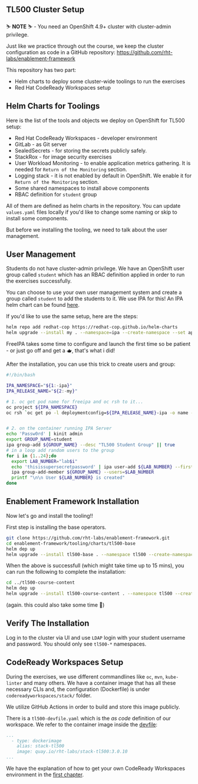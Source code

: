 ## TL500 Cluster Setup

<p class="warn">
    ⛷️ <b>NOTE</b> ⛷️ - You need an OpenShift 4.9+ cluster with cluster-admin privilege.
</p>

Just like we practice through out the course, we keep the cluster configuration as code in a GitHub repository: https://github.com/rht-labs/enablement-framework

This repository has two part:
- Helm charts to deploy some cluster-wide toolings to run the exercises
- Red Hat CodeReady Workspaces setup

## Helm Charts for Toolings

Here is the list of the tools and objects we deploy on OpenShift for TL500 setup:

* Red Hat CodeReady Workspaces - developer environment
* GitLab - as Git server
* SealedSecrets - for storing the secrets publicly safely. 
* StackRox - for image security exercises
* User Workload Monitoring - to enable application metrics gathering. It is needed for `Return of the Monitoring` section.
* Logging stack - it is not enabled by default in OpenShift. We enable it for `Return of the Monitoring` section.
* Some shared namespaces to install above components
* RBAC definition for `student` group

All of them are defined as helm charts in the repository. You can update `values.yaml` files locally if you'd like to change some naming or skip to install some components.

But before we installing the tooling, we need to talk about the user management.

## User Management
Students do not have cluster-admin privilege. We have an OpenShift user group called `student` which has an RBAC definition applied in order to run the exercises successfully.

You can choose to use your own user management system and create a group called `student` to add the students to it. We use IPA for this! An IPA helm chart can be found [here](https://github.com/redhat-cop/helm-charts/tree/master/charts/ipa).

If you'd like to use the same setup, here are the steps:

```bash
helm repo add redhat-cop https://redhat-cop.github.io/helm-charts
helm upgrade --install my . --namespace=ipa --create-namespace --set app_domain=<CLUSTER_DOMAIN> --set ocp_auth.enabled=true
```
FreeIPA takes some time to configure and launch the first time so be patient - or just go off and get a 🫖, that's what i did!

After the installation, you can use this trick to create users and group:

```bash
#!/bin/bash

IPA_NAMESPACE="${1:-ipa}"
IPA_RELEASE_NAME="${2:-my}"

# 1. oc get pod name for freeipa and oc rsh to it...
oc project ${IPA_NAMESPACE}
oc rsh `oc get po -l deploymentconfig=${IPA_RELEASE_NAME}-ipa -o name -n ${IPA_NAMESPACE}`


# 2. on the container running IPA Server
echo 'Passw0rd' | kinit admin
export GROUP_NAME=student
ipa group-add ${GROUP_NAME} --desc "TL500 Student Group" || true
# in a loop add random users to the group 
for i in {1..24};do
  export LAB_NUMBER="lab$i"
  echo 'thisissupersecretpassword' | ipa user-add ${LAB_NUMBER} --first=${LAB_NUMBER} --last=${LAB_NUMBER} --email=${LAB_NUMBER}@redhatlabs.dev --password
  ipa group-add-member ${GROUP_NAME} --users=$LAB_NUMBER
  printf "\n\n User ${LAB_NUMBER} is created"
done
```
## Enablement Framework Installation
Now let's go and install the tooling!!

First step is installing the base operators.

```bash
git clone https://github.com/rht-labs/enablement-framework.git
cd enablement-framework/tooling/charts/tl500-base
helm dep up
helm upgrade --install tl500-base . --namespace tl500 --create-namespace
```

When the above is successfull (which might take time up to 15 mins), you can run the following to complete the installation:

```bash
cd ../tl500-course-content
helm dep up
helm upgrade --install tl500-course-content . --namespace tl500 --create-namespace 
```
(again. this could also take some time 🙈)
## Verify The Installation
Log in to the cluster via UI and use `LDAP` login with your student username and password. You should only see `tl500-*` namespaces. 

## CodeReady Workspaces Setup

During the exercises, we use different commandlines like `oc`, `mvn`, `kube-linter` and many others. We have a container image that has all these necessary CLIs and, the configuration (Dockerfile) is under `codereadyworkspaces/stack/` folder.

We utilize GitHub Actions in order to build and store this image publicly. 

There is a `tl500-devfile.yaml` which is the _as code_ definition of our workspace. We refer to the container image inside the [devfile](https://github.com/rht-labs/enablement-framework/blob/main/codereadyworkspaces/tl500-devfile.yaml#L29):

```yaml
...
  - type: dockerimage
    alias: stack-tl500
    image: quay.io/rht-labs/stack-tl500:3.0.10
...
```

We have the explanation of how to get your own CodeReady Workspaces environment in the [first chapter](1-the-manual-menace/1-the-basics).
